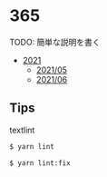 # 365

TODO: 簡単な説明を書く

- [2021](./2021/README.md)
  - [2021/05](./2021/05/README.md)
  - [2021/06](./2021/06/README.md)

## Tips

textlint  

```sh
$ yarn lint

$ yarn lint:fix
```

